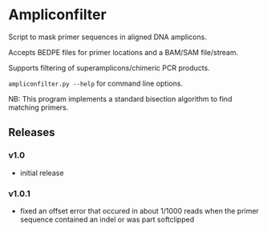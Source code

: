 # Ampliconfilter 
Script to mask primer sequences in aligned DNA amplicons.

Accepts BEDPE files for primer locations and a BAM/SAM file/stream.

Supports filtering of superamplicons/chimeric PCR products.

`ampliconfilter.py --help`  for command line options.

NB: This program implements a standard bisection algorithm to find matching primers.

## Releases

### v1.0

- initial release

### v1.0.1

- fixed an offset error that occured in about 1/1000 reads when the primer sequence contained an indel or was part softclipped
